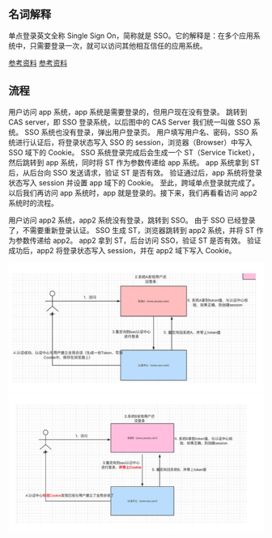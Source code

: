 ## 名词解释

单点登录英文全称 Single Sign On，简称就是 SSO。它的解释是：在多个应用系统中，只需要登录一次，就可以访问其他相互信任的应用系统。

[参考资料](https://www.jianshu.com/p/75edcc05acfd)
[参考资料](https://github.com/febobo/web-interview/issues/91)

## 流程

用户访问 app 系统，app 系统是需要登录的，但用户现在没有登录。
跳转到 CAS server，即 SSO 登录系统，以后图中的 CAS Server 我们统一叫做 SSO 系统。 SSO 系统也没有登录，弹出用户登录页。
用户填写用户名、密码，SSO 系统进行认证后，将登录状态写入 SSO 的 session，浏览器（Browser）中写入 SSO 域下的 Cookie。
SSO 系统登录完成后会生成一个 ST（Service Ticket），然后跳转到 app 系统，同时将 ST 作为参数传递给 app 系统。
app 系统拿到 ST 后，从后台向 SSO 发送请求，验证 ST 是否有效。
验证通过后，app 系统将登录状态写入 session 并设置 app 域下的 Cookie。
至此，跨域单点登录就完成了。以后我们再访问 app 系统时，app 就是登录的。接下来，我们再看看访问 app2 系统时的流程。

用户访问 app2 系统，app2 系统没有登录，跳转到 SSO。
由于 SSO 已经登录了，不需要重新登录认证。
SSO 生成 ST，浏览器跳转到 app2 系统，并将 ST 作为参数传递给 app2。
app2 拿到 ST，后台访问 SSO，验证 ST 是否有效。
验证成功后，app2 将登录状态写入 session，并在 app2 域下写入 Cookie。

![A](./a.jpg)
![A](./b.jpg)
